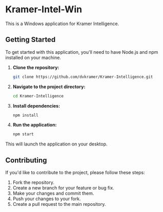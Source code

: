 # Kramer-Intel-Win

This is a Windows application for Kramer Intelligence.

## Getting Started

To get started with this application, you'll need to have Node.js and npm installed on your machine.

1.  **Clone the repository:**

    ```bash
    git clone https://github.com/dvkramer/Kramer-Intelligence.git
    ```

2.  **Navigate to the project directory:**

    ```bash
    cd Kramer-Intelligence
    ```

3.  **Install dependencies:**

    ```bash
    npm install
    ```

4.  **Run the application:**

    ```bash
    npm start
    ```

This will launch the application on your desktop.

## Contributing

If you'd like to contribute to the project, please follow these steps:

1.  Fork the repository.
2.  Create a new branch for your feature or bug fix.
3.  Make your changes and commit them.
4.  Push your changes to your fork.
5.  Create a pull request to the main repository.
